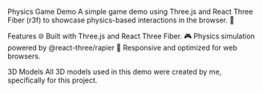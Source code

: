 Physics Game Demo
A simple game demo using Three.js and React Three Fiber (r3f) to showcase physics-based interactions in the browser. 🚀

Features
🌐 Built with Three.js and React Three Fiber.
🎮 Physics simulation powered by @react-three/rapier
📱 Responsive and optimized for web browsers.

3D Models
All 3D models used in this demo were created by me, specifically for this project.
